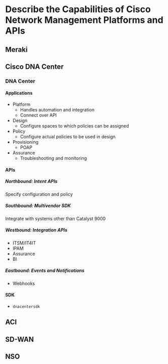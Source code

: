 # Describe the Capabilities of Cisco Network Management Platforms and APIs

## Meraki

## Cisco DNA Center

### DNA Center

#### Applications

- Platform
	- Handles automation and integration
	- Connect over API
- Design
	- Configure spaces to which policies can be assigned
- Policy
	- Configure actual policies to be used in design
- Provisioning
	- POAP
- Assurance
	- Troubleshooting and monitoring

#### APIs

##### Northbound: Intent APIs

Specify configuration and policy

##### Southbound: Multivendor SDK

Integrate with systems other than Catalyst 9000

##### Westbound: Integration APIs

- ITSM/IT4IT
- IPAM
- Assurance
- BI

##### Eastbound: Events and Notifications

- Webhooks

#### SDK

- `dnacentersdk`


## ACI

## SD-WAN

## NSO
